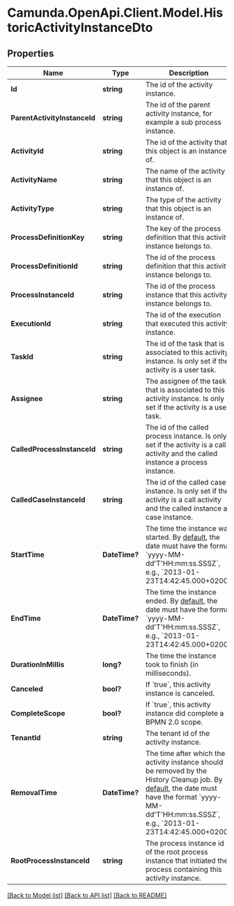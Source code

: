 # Camunda.OpenApi.Client.Model.HistoricActivityInstanceDto

## Properties

Name | Type | Description | Notes
------------ | ------------- | ------------- | -------------
**Id** | **string** | The id of the activity instance. | [optional] 
**ParentActivityInstanceId** | **string** | The id of the parent activity instance, for example a sub process instance. | [optional] 
**ActivityId** | **string** | The id of the activity that this object is an instance of. | [optional] 
**ActivityName** | **string** | The name of the activity that this object is an instance of. | [optional] 
**ActivityType** | **string** | The type of the activity that this object is an instance of. | [optional] 
**ProcessDefinitionKey** | **string** | The key of the process definition that this activity instance belongs to. | [optional] 
**ProcessDefinitionId** | **string** | The id of the process definition that this activity instance belongs to. | [optional] 
**ProcessInstanceId** | **string** | The id of the process instance that this activity instance belongs to. | [optional] 
**ExecutionId** | **string** | The id of the execution that executed this activity instance. | [optional] 
**TaskId** | **string** | The id of the task that is associated to this activity instance. Is only set if the activity is a user task. | [optional] 
**Assignee** | **string** | The assignee of the task that is associated to this activity instance. Is only set if the activity is a user task. | [optional] 
**CalledProcessInstanceId** | **string** | The id of the called process instance. Is only set if the activity is a call activity and the called instance a process instance. | [optional] 
**CalledCaseInstanceId** | **string** | The id of the called case instance. Is only set if the activity is a call activity and the called instance a case instance. | [optional] 
**StartTime** | **DateTime?** | The time the instance was started. By [default](https://docs.camunda.org/manual/7.16/reference/rest/overview/date-format/), the date must have the format &#x60;yyyy-MM-dd&#39;T&#39;HH:mm:ss.SSSZ&#x60;, e.g., &#x60;2013-01-23T14:42:45.000+0200&#x60;. | [optional] 
**EndTime** | **DateTime?** | The time the instance ended. By [default](https://docs.camunda.org/manual/7.16/reference/rest/overview/date-format/), the date must have the format &#x60;yyyy-MM-dd&#39;T&#39;HH:mm:ss.SSSZ&#x60;, e.g., &#x60;2013-01-23T14:42:45.000+0200&#x60;. | [optional] 
**DurationInMillis** | **long?** | The time the instance took to finish (in milliseconds). | [optional] 
**Canceled** | **bool?** | If &#x60;true&#x60;, this activity instance is canceled. | [optional] 
**CompleteScope** | **bool?** | If &#x60;true&#x60;, this activity instance did complete a BPMN 2.0 scope. | [optional] 
**TenantId** | **string** | The tenant id of the activity instance. | [optional] 
**RemovalTime** | **DateTime?** | The time after which the activity instance should be removed by the History Cleanup job. By [default](https://docs.camunda.org/manual/7.16/reference/rest/overview/date-format/), the date must have the format &#x60;yyyy-MM-dd&#39;T&#39;HH:mm:ss.SSSZ&#x60;, e.g., &#x60;2013-01-23T14:42:45.000+0200&#x60;. | [optional] 
**RootProcessInstanceId** | **string** | The process instance id of the root process instance that initiated the process containing this activity instance. | [optional] 

[[Back to Model list]](../README.md#documentation-for-models) [[Back to API list]](../README.md#documentation-for-api-endpoints) [[Back to README]](../README.md)

